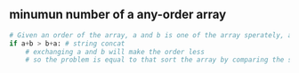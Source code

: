 ## minumun number of a any-order array
```python
# Given an order of the array, a and b is one of the array sperately, a is on the left of b
if a+b > b+a: # string concat
    # exchanging a and b will make the order less
    # so the problem is equal to that sort the array by comparing the string consisted of each two number
```